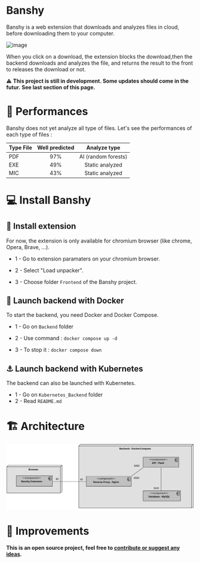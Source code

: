# Banshy

Banshy is a web extension that downloads and analyzes files in cloud, before downloading them to your computer.

![image](./Images/banshy_extension.gif)

When you click on a download, the extension blocks the download,then the backend downloads and analyzes the file, and returns the result to the front to releases the download or not.

⚠️ **This project is still in development. Some updates should come in the futur.**
**See last section of this page.**

# 🚀 Performances

Banshy does not yet analyze all type of files. Let's see the performances of each type of files :

| Type File | Well predicted    | Analyze type          |
| :-------- | :---------------: | :--------------------:|
| PDF       |   97%             | AI (random forests)   |
| EXE       |   49%             | Static analyzed       |
| MIC       |   43%             | Static analyzed       |

# 💻 Install Banshy

## 🔌 Install extension

For now, the extension is only available for chromium browser (like chrome, Opera, Brave, ...).

- 1 - Go to extension paramaters on your chromium browser.

- 2 - Select "Load unpacker".

- 3 - Choose folder `Frontend` of the Banshy project.

## 🐋 Launch backend with Docker

To start the backend, you need Docker and Docker Compose.

- 1 - Go on `Backend` folder

- 2 - Use command : `docker compose up -d`

- 3 - To stop it : `docker compose down`

## ⚓ Launch backend with Kubernetes

The backend can also be launched with Kubernetes.

- 1 - Go on `Kubernetes_Backend` folder
- 2 - Read `README.md`

# 🏗️ Architecture

![image](./Images/Deployment%20Diagram.png)

# 🚧 Improvements

**This is an open source project, feel free to [contribute or suggest any ideas](https://github.com/Kali-ki/Banshy/issues).**
